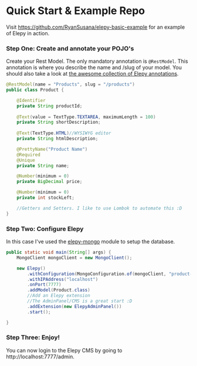 # Quick Start & Example Repo
Visit https://github.com/RyanSusana/elepy-basic-example for an example of Elepy in action.


### Step One: Create and annotate your POJO's
Create your Rest Model. The only mandatory annotation is `@RestModel`. This annotation is where you describe the name and /slug of your model. You should also take a look at [the awesome collection of Elepy annotations](https://elepy.com/docs/annotations). 
``` java
@RestModel(name = "Products", slug = "/products")
public class Product {

    @Identifier
    private String productId;
    
    @Text(value = TextType.TEXTAREA, maximumLength = 100)
    private String shortDescription;
    
    @Text(TextType.HTML)//WYSIWYG editor
    private String htmlDescription;

    @PrettyName("Product Name")
    @Required
    @Unique
    private String name;

    @Number(minimum = 0)
    private BigDecimal price;

    @Number(minimum = 0)
    private int stockLeft;

    //Getters and Setters. I like to use Lombok to automate this :D
}
```
### Step Two: Configure Elepy
In this case I've used the [elepy-mongo](https://github.com/RyanSusana/elepy/tree/master/mongo) module to setup the database.
``` java
public static void main(String[] args) {
    MongoClient mongoClient = new MongoClient();

    new Elepy()
        .withConfiguration(MongoConfiguration.of(mongoClient, "product-db"))
        .withIPAddress("localhost")
        .onPort(7777)
        .addModel(Product.class)
        //Add an Elepy extension
        //The AdminPanel/CMS is a great start :D
        .addExtension(new ElepyAdminPanel())
        .start();

}
```
### Step Three: Enjoy!
You can now login to the Elepy CMS by going to http://localhost:7777/admin.
